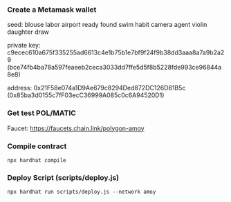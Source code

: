 ### Create a Metamask wallet
seed:
blouse labor airport ready found swim habit camera agent violin daughter draw

private key:
c9ecec610a675f335255ad6613c4e1b75b1e7bf9f24f9b38dd3aaa8a7a9b2a29
(bce74fb4ba78a597feaeeb2ceca3033dd7ffe5d5f8b5228fde993ce96844a8e8)

address:
0x21F58e074a1D9Ae679c8294Ded872DC126D81B5c
(0x85ba3d0155c7fF03ecC36999A085c0c6A94520D1)


### Get test POL/MATIC
Faucet:
https://faucets.chain.link/polygon-amoy



### Compile contract

	npx hardhat compile



### Deploy Script (scripts/deploy.js)

	npx hardhat run scripts/deploy.js --network amoy


